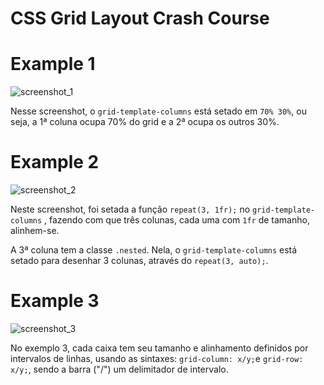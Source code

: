# CSS Grid Layout Crash Course

# Example 1

![screenshot_1](https://github.com/guiemi-learning-center/tutorial-grid-layout-traversy/blob/master/media/example_1.png)

Nesse screenshot, o `grid-template-columns` está setado em `70% 30%`, ou seja, a 1ª coluna ocupa 70% do grid e a 2ª ocupa os outros 30%.

# Example 2

![screenshot_2](https://github.com/guiemi-learning-center/tutorial-grid-layout-traversy/blob/master/media/example_2.png)

Neste screenshot, foi setada a função `repeat(3, 1fr);` no `grid-template-columns` , fazendo com que três colunas, cada uma com `1fr` de tamanho, alinhem-se.

A 3ª coluna tem a classe `.nested`. Nela, o `grid-template-columns` está setado para desenhar 3 colunas, através do `repeat(3, auto);`.

# Example 3

![screenshot_3](https://github.com/guiemi-learning-center/tutorial-grid-layout-traversy/blob/master/media/example_3.png)

No exemplo 3, cada caixa tem seu tamanho e alinhamento definidos por intervalos de linhas, usando as sintaxes: `grid-column: x/y;`e `grid-row: x/y;`, sendo a barra ("/") um delimitador de intervalo.